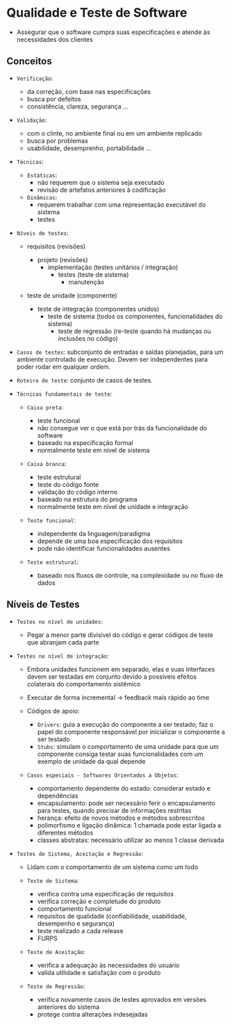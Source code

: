 # Qualidade e Teste de Software

- Assegurar que o software cumpra suas especificações e atende às necessidades dos clientes

## Conceitos

- `Verificação`: 
  - da correção, com base nas especificações
  - busca por defeitos
  - consistência, clareza, segurança ...

- `Validação`:
  - com o clinte, no ambiente final ou em um ambiente replicado
  - busca por problemas
  - usabilidade, desemprenho, portabilidade ...

- `Técnicas`:
  - `Estáticas`:
    - não requerem que o sistema seja executado 
    - revisão de artefatos anteriores à codificação
  - `Dinâmicas`:
    - requerem trabalhar com uma representação executável do sistema
    - testes

- `Níveis de testes`:
  - requisitos (revisões)
    - projeto (revisões)
      - implementação (testes unitários / integração)
        - testes (teste de sistema)
          - manutenção

  - teste de unidade (componente)
    - teste de integração (componentes unidos)
      - teste de sistema (todos os componentes, funcionalidades do sistema)
        - teste de regressão (re-teste quando há mudanças ou inclusões no código)

- `Casos de testes`: subconjunto de entradas e saídas planejadas, para um ambiente controlado de execução. Devem ser independentes para poder rodar em qualquer ordem.
- `Roteiro de teste`: conjunto de casos de testes.

- `Técnicas fundamentais de teste`:
  - `Caixa preta`:
    - teste funcional
    - não consegue ver o que está por trás da funcionalidade do software
    - baseado na especificação formal
    - normalmente teste em nível de sistema
  - `Caixa branca`:
    - teste estrutural
    - teste do código fonte
    - validação do código interno
    - baseado na estrutura do programa
    - normalmente teste em nível de unidade e integração

  - `Teste funcional`:
    - independente da linguagem/paradigma
    - depende de uma boa especificação dos requisitos
    - pode não identificar funcionalidades ausentes
  - `Teste estrutural`:
    - baseado nos fluxos de controle, na complexidade ou no fluxo de dados 

## Níveis de Testes

- `Testes no nível de unidades`:
  - Pegar a menor parte divisível do código e gerar códigos de teste que abranjam cada parte

- `Testes no nível de integração`:
  - Embora unidades funcionem em separado, elas e suas interfaces devem ser testadas em conjunto devido a possíveis efeitos colaterais do comportamento sistêmico
  - Executar de forma incremental -> feedback mais rápido ao time
  - Códigos de apoio:
    - `Drivers`: guia a execução do componente a ser testado; faz o papel do componente responsável por inicializar o componente a ser testado
    - `Stubs`: simulam o comportamento de uma unidade para que um componente consiga testar suas funcionalidades com um exemplo de unidade da qual depende

  - `Casos especiais - Softwares Orientados a Objetos`:
    - comportamento dependente do estado: considerar estado e dependências
    - encapsulamento: pode ser necessário ferir o encapsulamento para testes, quando precisar de informações restritas
    - herança: efeito de novos métodos e métodos sobrescritos
    - polimorfismo e ligação dinâmica: 1 chamada pode estar ligada a diferentes métodos
    - classes abstratas: necessário utilizar ao menos 1 classe derivada

- `Testes de Sistema, Aceitação e Regressão`:
  - Lidam com o comportamento de um sistema como um todo

  - `Teste de Sistema`:
    - verifica contra uma especificação de requisitos
    - verifica correção e completude do produto
    - comportamento funcional
    - requisitos de qualidade (confiabilidade, usabilidade, desempenho e segurança)
    - teste realizado a cada release
    - FURPS

  - `Teste de Aceitação`:
    - verifica a adequação às necessidades do usuário
    - valida utilidade e satisfação com o produto

  - `Teste de Regressão`:
    - verifica novamente casos de testes aprovados em versões anteriores do sistema
    - protege contra alterações indesejadas
